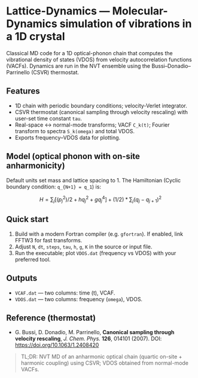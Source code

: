 # Lattice-Dynamics — Molecular-Dynamics simulation of vibrations in a 1D crystal

Classical MD code for a 1D optical-phonon chain that computes the vibrational density of states (VDOS) from velocity autocorrelation functions (VACFs). Dynamics are run in the NVT ensemble using the Bussi–Donadio–Parrinello (CSVR) thermostat.

## Features
- 1D chain with periodic boundary conditions; velocity-Verlet integrator.
- CSVR thermostat (canonical sampling through velocity rescaling) with user-set time constant `tau`.
- Real-space <-> normal-mode transforms; VACF `C_k(t)`; Fourier transform to spectra `S_k(omega)` and total VDOS.
- Exports frequency–VDOS data for plotting.

## Model (optical phonon with on-site anharmonicity)
Default units set mass and lattice spacing to 1. The Hamiltonian (Cyclic boundary condition: `q_{N+1} = q_1`) is:

$$H = \sum_j [ (p_j^2)/2 + hq_j^2 + gq_j^4 ] + (1/2) * \sum_j (q_j - q_{j+1})^2$$

## Quick start
1. Build with a modern Fortran compiler (e.g. `gfortran`). If enabled, link FFTW3 for fast transforms.
2. Adjust `N`, `dt`, `steps`, `tau`, `h`, `g`, `K` in the source or input file.
3. Run the executable; plot `VDOS.dat` (frequency vs VDOS) with your preferred tool.

## Outputs
- `VCAF.dat` — two columns: time (t), VCAF.
- `VDOS.dat` — two columns: frequency (`omega`), VDOS.

## Reference (thermostat)
- G. Bussi, D. Donadio, M. Parrinello, **Canonical sampling through velocity rescaling**, *J. Chem. Phys.* **126**, 014101 (2007). DOI: https://doi.org/10.1063/1.2408420

> TL;DR: NVT MD of an anharmonic optical chain (quartic on-site + harmonic coupling) using CSVR; VDOS obtained from normal-mode VACFs.
